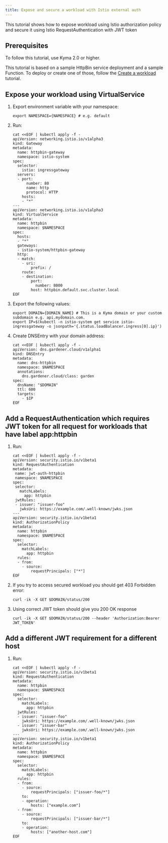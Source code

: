 ```yaml
---
title: Expose and secure a workload with Istio external auth
---
```


This tutorial shows how to expose workload using Istio authorization policy and secure it using Istio RequestAuthentication with JWT token

## Prerequisites

To follow this tutorial, use Kyma 2.0 or higher.

This tutorial is based on a sample HttpBin service deployment and a sample Function. To deploy or create one of those, follow the [Create a workload](./apix-02-create-workload.md) tutorial.

## Expose your workload using VirtualService

1. Export environment variable with your namespace:

   ```shell
   export NAMESPACE={NAMESPACE} # e.g. default
   ```

1. Run:

   ```shell
   cat <<EOF | kubectl apply -f -
   apiVersion: networking.istio.io/v1alpha3
   kind: Gateway
   metadata:
     name: httpbin-gateway
     namespace: istio-system
   spec:
     selector:
       istio: ingressgateway
     servers:
     - port:
         number: 80
         name: http
         protocol: HTTP
       hosts:
       - "*"
   ---
   apiVersion: networking.istio.io/v1alpha3
   kind: VirtualService
   metadata:
     name: httpbin
     namespace: $NAMESPACE
   spec:
     hosts:
     - "*"
     gateways:
     - istio-system/httpbin-gateway
     http:
     - match:
       - uri:
           prefix: /
       route:
       - destination:
           port:
             number: 8000
           host: httpbin.default.svc.cluster.local
   EOF
   ```

2. Export the following values:

   ```shell
   export DOMAIN={DOMAIN_NAME} # This is a Kyma domain or your custom subdomain e.g. api.mydomain.com.
   export IP=$(kubectl -n istio-system get service istio-ingressgateway -o jsonpath='{.status.loadBalancer.ingress[0].ip}')
   ```

3. Create DNSEntry with your domain address:

   ```shell
   cat <<EOF | kubectl apply -f -
   apiVersion: dns.gardener.cloud/v1alpha1
   kind: DNSEntry
   metadata:
     name: dns-httpbin
     namespace: $NAMESPACE
     annotations:
       dns.gardener.cloud/class: garden
   spec:
     dnsName: "$DOMAIN"
     ttl: 600
     targets:
       - $IP
   EOF
   ```

## Add a RequestAuthentication which requires JWT token for all request for workloads that have label app:httpbin

1. Run:

   ```shell
   cat <<EOF | kubectl apply -f -
   apiVersion: security.istio.io/v1beta1
   kind: RequestAuthentication
   metadata:
    name: jwt-auth-httpbin
    namespace: $NAMESPACE
   spec:
    selector:
      matchLabels:
        app: httpbin
    jwtRules:
    - issuer: "issuer-foo"
      jwksUri: https://example.com/.well-known/jwks.json
   ---
   apiVersion: security.istio.io/v1beta1
   kind: AuthorizationPolicy
   metadata:
     name: httpbin
     namespace: $NAMESPACE
   spec:
     selector:
       matchLabels:
         app: httpbin
     rules:
     - from:
       - source:
           requestPrincipals: ["*"]
   EOF
   ```

2. If you try to access secured workload you should get 403 Forbidden error:

   ```shell
   curl -ik -X GET $DOMAIN/status/200
   ```

3. Using correct JWT token should give you 200 OK response

   ```shell
   curl -ik -X GET $DOMAIN/status/200 --header 'Authorization:Bearer JWT_TOKEN'
   ```

## Add a different JWT requirement for a different host

1. Run:

   ```shell
   cat <<EOF | kubectl apply -f -
   apiVersion: security.istio.io/v1beta1
   kind: RequestAuthentication
   metadata:
     name: httpbin
     namespace: $NAMESPACE
   spec:
     selector:
       matchLabels:
         app: httpbin
     jwtRules:
     - issuer: "issuer-foo"
       jwksUri: https://example.com/.well-known/jwks.json
     - issuer: "issuer-bar"
       jwksUri: https://example.com/.well-known/jwks.json
   ---
   apiVersion: security.istio.io/v1beta1
   kind: AuthorizationPolicy
   metadata:
     name: httpbin
     namespace: $NAMESPACE
   spec:
     selector:
       matchLabels:
         app: httpbin
     rules:
     - from:
       - source:
           requestPrincipals: ["issuer-foo/*"]
       to:
       - operation:
           hosts: ["example.com"]
     - from:
       - source:
           requestPrincipals: ["issuer-bar/*"]
       to:
       - operation:
           hosts: ["another-host.com"]
   EOF
   ```
